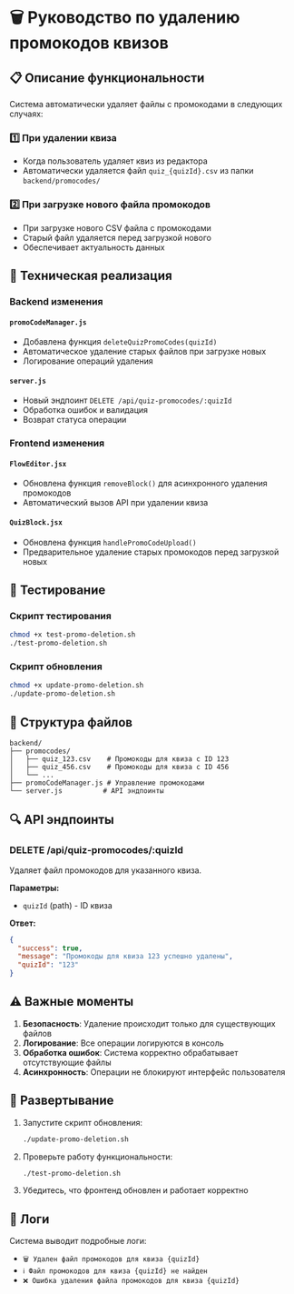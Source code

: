 # 🗑️ Руководство по удалению промокодов квизов

## 📋 Описание функциональности

Система автоматически удаляет файлы с промокодами в следующих случаях:

### 1️⃣ При удалении квиза
- Когда пользователь удаляет квиз из редактора
- Автоматически удаляется файл `quiz_{quizId}.csv` из папки `backend/promocodes/`

### 2️⃣ При загрузке нового файла промокодов
- При загрузке нового CSV файла с промокодами
- Старый файл удаляется перед загрузкой нового
- Обеспечивает актуальность данных

## 🔧 Техническая реализация

### Backend изменения

#### `promoCodeManager.js`
- Добавлена функция `deleteQuizPromoCodes(quizId)`
- Автоматическое удаление старых файлов при загрузке новых
- Логирование операций удаления

#### `server.js`
- Новый эндпоинт `DELETE /api/quiz-promocodes/:quizId`
- Обработка ошибок и валидация
- Возврат статуса операции

### Frontend изменения

#### `FlowEditor.jsx`
- Обновлена функция `removeBlock()` для асинхронного удаления промокодов
- Автоматический вызов API при удалении квиза

#### `QuizBlock.jsx`
- Обновлена функция `handlePromoCodeUpload()`
- Предварительное удаление старых промокодов перед загрузкой новых

## 🧪 Тестирование

### Скрипт тестирования
```bash
chmod +x test-promo-deletion.sh
./test-promo-deletion.sh
```

### Скрипт обновления
```bash
chmod +x update-promo-deletion.sh
./update-promo-deletion.sh
```

## 📁 Структура файлов

```
backend/
├── promocodes/
│   ├── quiz_123.csv    # Промокоды для квиза с ID 123
│   ├── quiz_456.csv    # Промокоды для квиза с ID 456
│   └── ...
├── promoCodeManager.js # Управление промокодами
└── server.js          # API эндпоинты
```

## 🔍 API эндпоинты

### DELETE /api/quiz-promocodes/:quizId
Удаляет файл промокодов для указанного квиза.

**Параметры:**
- `quizId` (path) - ID квиза

**Ответ:**
```json
{
  "success": true,
  "message": "Промокоды для квиза 123 успешно удалены",
  "quizId": "123"
}
```

## ⚠️ Важные моменты

1. **Безопасность**: Удаление происходит только для существующих файлов
2. **Логирование**: Все операции логируются в консоль
3. **Обработка ошибок**: Система корректно обрабатывает отсутствующие файлы
4. **Асинхронность**: Операции не блокируют интерфейс пользователя

## 🚀 Развертывание

1. Запустите скрипт обновления:
   ```bash
   ./update-promo-deletion.sh
   ```

2. Проверьте работу функциональности:
   ```bash
   ./test-promo-deletion.sh
   ```

3. Убедитесь, что фронтенд обновлен и работает корректно

## 📝 Логи

Система выводит подробные логи:
- `🗑️ Удален файл промокодов для квиза {quizId}`
- `ℹ️ Файл промокодов для квиза {quizId} не найден`
- `❌ Ошибка удаления файла промокодов для квиза {quizId}`